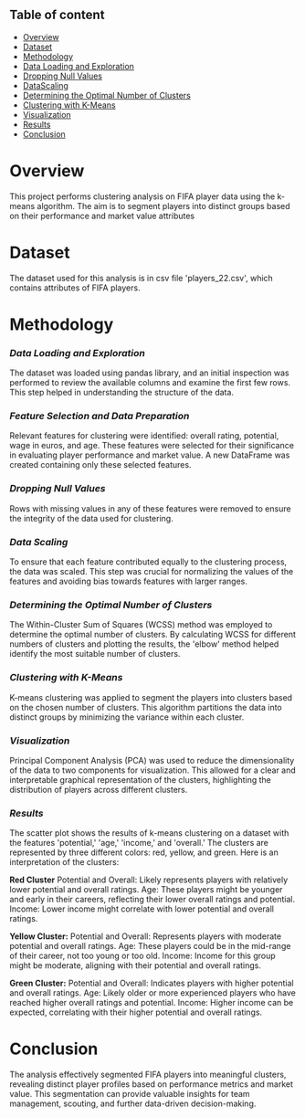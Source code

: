 ## Table of content
* [Overview](#Overview)
* [Dataset](#Dataset)
* [Methodology](#Methodology)
* [Data Loading and Exploration](#data-Loading-and-Exploration)
* [Dropping Null Values](#Dropping-Null-Values)
* [DataScaling](#Data-Scaling)
* [Determining the Optimal Number of Clusters](#Determining-the-Optimal-Number-of-Clusters)
* [Clustering with K-Means](#Clustering-with-K-Means)
* [Visualization](#Visualization)
* [Results](#Results)
* [Conclusion](#Conclusion)

# Overview
This project performs clustering analysis on FIFA player data using the k-means algorithm. The aim is to segment players into distinct groups based on their performance and market value attributes

# Dataset 
The dataset used for this analysis is in csv file 'players_22.csv', which contains attributes of FIFA players.

# Methodology
### ***Data Loading and Exploration***
The dataset was loaded using pandas library, and an initial inspection was performed to review the available columns and examine the first few rows. This step helped in understanding the structure of the data.

### ***Feature Selection and Data Preparation***

Relevant features for clustering were identified: overall rating, potential, wage in euros, and age. These features were selected for their significance in evaluating player performance and market value. A new DataFrame was created containing only these selected features.

### ***Dropping Null Values*** 

Rows with missing values in any of these features were removed to ensure the integrity of the data used for clustering.

### ***Data Scaling***

To ensure that each feature contributed equally to the clustering process, the data was scaled. This step was crucial for normalizing the values of the features and avoiding bias towards features with larger ranges.

### ***Determining the Optimal Number of Clusters***

The Within-Cluster Sum of Squares (WCSS) method was employed to determine the optimal number of clusters. By calculating WCSS for different numbers of clusters and plotting the results, the 'elbow' method helped identify the most suitable number of clusters.

### ***Clustering with K-Means***

K-means clustering was applied to segment the players into clusters based on the chosen number of clusters. This algorithm partitions the data into distinct groups by minimizing the variance within each cluster.

### ***Visualization***

Principal Component Analysis (PCA) was used to reduce the dimensionality of the data to two components for visualization. This allowed for a clear and interpretable graphical representation of the clusters, highlighting the distribution of players across different clusters.

### ***Results***
The scatter plot shows the results of k-means clustering on a dataset with the features 'potential,' 'age,' 'income,' and 'overall.' The clusters are represented by three different colors: red, yellow, and green. Here is an interpretation of the clusters:

**Red Cluster**
Potential and Overall: Likely represents players with relatively lower potential and overall ratings.
Age: These players might be younger and early in their careers, reflecting their lower overall ratings and potential.
Income: Lower income might correlate with lower potential and overall ratings.

**Yellow Cluster:**
Potential and Overall: Represents players with moderate potential and overall ratings.
Age: These players could be in the mid-range of their career, not too young or too old.
Income: Income for this group might be moderate, aligning with their potential and overall ratings.

**Green Cluster:**
Potential and Overall: Indicates players with higher potential and overall ratings.
Age: Likely older or more experienced players who have reached higher overall ratings and potential.
Income: Higher income can be expected, correlating with their higher potential and overall ratings.

# Conclusion
The analysis effectively segmented FIFA players into meaningful clusters, revealing distinct player profiles based on performance metrics and market value. This segmentation can provide valuable insights for team management, scouting, and further data-driven decision-making.


